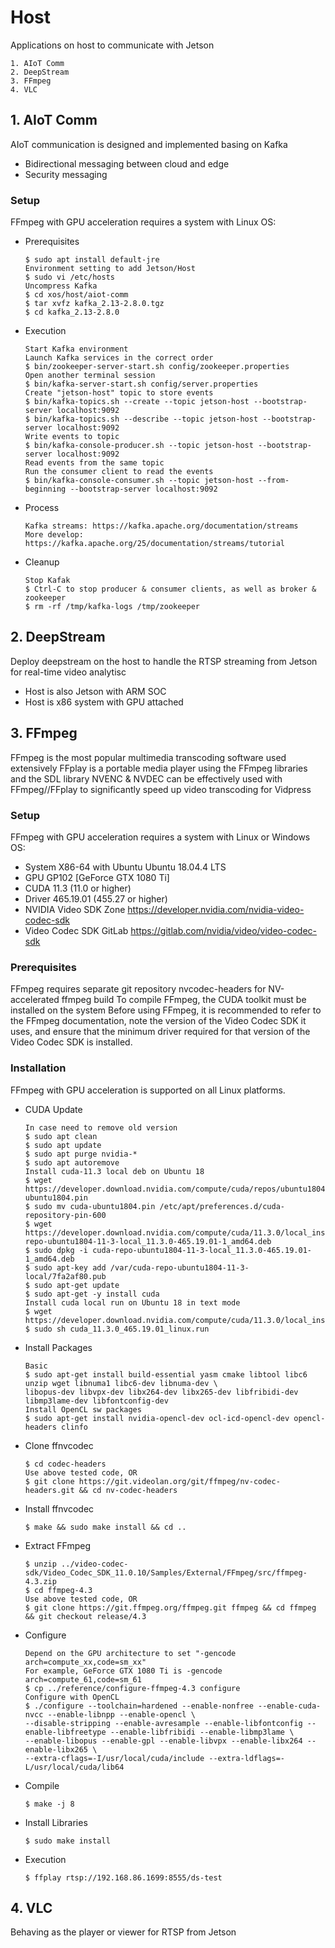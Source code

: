 # Host
Applications on host to communicate with Jetson
```
1. AIoT Comm
2. DeepStream
3. FFmpeg
4. VLC
```

## 1. AIoT Comm
AIoT communication is designed and implemented basing on Kafka
- Bidirectional messaging between cloud and edge
- Security messaging

### Setup
FFmpeg with GPU acceleration requires a system with Linux OS:
- Prerequisites
    ```
    $ sudo apt install default-jre
    Environment setting to add Jetson/Host
    $ sudo vi /etc/hosts
    Uncompress Kafka
    $ cd xos/host/aiot-comm
    $ tar xvfz kafka_2.13-2.8.0.tgz
    $ cd kafka_2.13-2.8.0
    ```
- Execution
    ```
    Start Kafka environment
    Launch Kafka services in the correct order
    $ bin/zookeeper-server-start.sh config/zookeeper.properties
    Open another terminal session
    $ bin/kafka-server-start.sh config/server.properties
    Create "jetson-host" topic to store events
    $ bin/kafka-topics.sh --create --topic jetson-host --bootstrap-server localhost:9092
    $ bin/kafka-topics.sh --describe --topic jetson-host --bootstrap-server localhost:9092
    Write events to topic
    $ bin/kafka-console-producer.sh --topic jetson-host --bootstrap-server localhost:9092
    Read events from the same topic
    Run the consumer client to read the events
    $ bin/kafka-console-consumer.sh --topic jetson-host --from-beginning --bootstrap-server localhost:9092
    ```
- Process
    ```
    Kafka streams: https://kafka.apache.org/documentation/streams
    More develop: https://kafka.apache.org/25/documentation/streams/tutorial
    ```
- Cleanup
    ```
    Stop Kafak
    $ Ctrl-C to stop producer & consumer clients, as well as broker & zookeeper
    $ rm -rf /tmp/kafka-logs /tmp/zookeeper
    ```


## 2. DeepStream
Deploy deepstream on the host to handle the RTSP streaming from Jetson for real-time video analytisc
- Host is also Jetson with ARM SOC
- Host is x86 system with GPU attached


## 3. FFmpeg
FFmpeg is the most popular multimedia transcoding software used extensively
FFplay is a portable media player using the FFmpeg libraries and the SDL library
NVENC & NVDEC can be effectively used with FFmpeg//FFplay to significantly speed up video transcoding for Vidpress

### Setup
FFmpeg with GPU acceleration requires a system with Linux or Windows OS:    
- System                  X86-64 with Ubuntu Ubuntu 18.04.4 LTS 
- GPU                     GP102 [GeForce GTX 1080 Ti]   
- CUDA                    11.3 (11.0 or higher) 
- Driver                  465.19.01 (455.27 or higher)  
- NVIDIA Video SDK Zone   https://developer.nvidia.com/nvidia-video-codec-sdk   
- Video Codec SDK GitLab  https://gitlab.com/nvidia/video/video-codec-sdk   

### Prerequisites
FFmpeg requires separate git repository nvcodec-headers for NV-accelerated ffmpeg build
To compile FFmpeg, the CUDA toolkit must be installed on the system
Before using FFmpeg, it is recommended to refer to the FFmpeg documentation, note the version of the Video Codec SDK it uses, and ensure that the minimum driver required for that version of the Video Codec SDK is installed.

### Installation
FFmpeg with GPU acceleration is supported on all Linux platforms.
- CUDA Update
    ```
    In case need to remove old version
    $ sudo apt clean                      
    $ sudo apt update
    $ sudo apt purge nvidia-* 
    $ sudo apt autoremove
    Install cuda-11.3 local deb on Ubuntu 18
    $ wget https://developer.download.nvidia.com/compute/cuda/repos/ubuntu1804/x86_64/cuda-ubuntu1804.pin
    $ sudo mv cuda-ubuntu1804.pin /etc/apt/preferences.d/cuda-repository-pin-600
    $ wget https://developer.download.nvidia.com/compute/cuda/11.3.0/local_installers/cuda-repo-ubuntu1804-11-3-local_11.3.0-465.19.01-1_amd64.deb
    $ sudo dpkg -i cuda-repo-ubuntu1804-11-3-local_11.3.0-465.19.01-1_amd64.deb
    $ sudo apt-key add /var/cuda-repo-ubuntu1804-11-3-local/7fa2af80.pub
    $ sudo apt-get update
    $ sudo apt-get -y install cuda
    Install cuda local run on Ubuntu 18 in text mode
    $ wget https://developer.download.nvidia.com/compute/cuda/11.3.0/local_installers/cuda_11.3.0_465.19.01_linux.run
    $ sudo sh cuda_11.3.0_465.19.01_linux.run
    ```
- Install Packages
    ```
    Basic
    $ sudo apt-get install build-essential yasm cmake libtool libc6 unzip wget libnuma1 libc6-dev libnuma-dev \
    libopus-dev libvpx-dev libx264-dev libx265-dev libfribidi-dev libmp3lame-dev libfontconfig-dev
    Install OpenCL sw packages
    $ sudo apt-get install nvidia-opencl-dev ocl-icd-opencl-dev opencl-headers clinfo
    ```
- Clone ffnvcodec
    ```
    $ cd codec-headers                    
    Use above tested code, OR
    $ git clone https://git.videolan.org/git/ffmpeg/nv-codec-headers.git && cd nv-codec-headers
    ```
- Install ffnvcodec
    ```
    $ make && sudo make install && cd ..
    ```
- Extract FFmpeg
    ```
    $ unzip ../video-codec-sdk/Video_Codec_SDK_11.0.10/Samples/External/FFmpeg/src/ffmpeg-4.3.zip
    $ cd ffmpeg-4.3                       
    Use above tested code, OR
    $ git clone https://git.ffmpeg.org/ffmpeg.git ffmpeg && cd ffmpeg && git checkout release/4.3
    ```
- Configure
    ```
    Depend on the GPU architecture to set "-gencode arch=compute_xx,code=sm_xx"
    For example, GeForce GTX 1080 Ti is -gencode arch=compute_61,code=sm_61
    $ cp ../reference/configure-ffmpeg-4.3 configure
    Configure with OpenCL
    $ ./configure --toolchain=hardened --enable-nonfree --enable-cuda-nvcc --enable-libnpp --enable-opencl \
    --disable-stripping --enable-avresample --enable-libfontconfig --enable-libfreetype --enable-libfribidi --enable-libmp3lame \
    --enable-libopus --enable-gpl --enable-libvpx --enable-libx264 --enable-libx265 \
    --extra-cflags=-I/usr/local/cuda/include --extra-ldflags=-L/usr/local/cuda/lib64
    ```
- Compile
    ```
    $ make -j 8
    ```
- Install Libraries
    ```
    $ sudo make install
    ```
- Execution
    ```
    $ ffplay rtsp://192.168.86.1699:8555/ds-test
    ```
 

## 4. VLC
Behaving as the player or viewer for RTSP from Jetson

